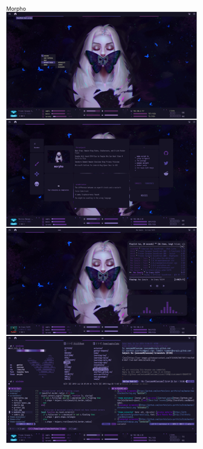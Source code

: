 Morpho
![](https://github.com/szorfein/unix-portfolio/blob/master/morpho/clean.png)
![](https://github.com/szorfein/unix-portfolio/blob/master/morpho/start_screen.png)
![](https://github.com/szorfein/unix-portfolio/blob/master/morpho/float.png)
![](https://github.com/szorfein/unix-portfolio/blob/master/morpho/tiling.png)
